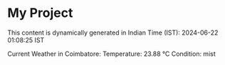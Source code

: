 # My Project

This content is dynamically generated in Indian Time (IST): 2024-06-22 01:08:25 IST


Current Weather in Coimbatore:
Temperature: 23.88 °C
Condition: mist
